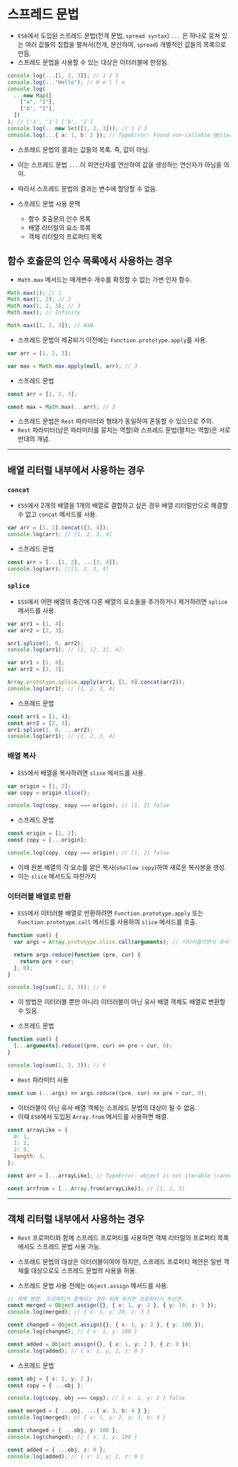# 스프레드 문법

- `ES6`에서 도입된 스프레드 문법(전개 문법, `spread syntax`) `...` 은 하나로 뭉쳐 있는 여러 값들의 집합을 펼쳐서(전개, 분산하여, `spread`) 개별적인 값들의 목록으로 만듬.
- 스프레드 문법을 사용할 수 있는 대상은 이터러블에 한정됨.

```js
console.log(...[1, 2, 3]); // 1 2 3
console.log(..."Hello"); // H e l l o
console.log(
  ...new Map([
    ["a", "1"],
    ["b", "2"],
  ])
); // ['a', '1'] ['b', '2']
console.log(...new Set([1, 2, 3])); // 1 2 3
console.log(...{ a: 1, b: 2 }); // TypeError: Found non-callable @@iterator
```

- 스프레드 문법의 결과는 값들의 목록. 즉, 값이 아님.
- 이는 스프레드 문법 `...` 이 피연산자를 연산하여 값을 생성하는 연산자가 아님을 의미.
- 따라서 스프레드 문법의 결과는 변수에 할당할 수 없음.

- 스프레드 문법 사용 문맥

  - 함수 호출문의 인수 목록
  - 배열 리터럴의 요소 목록
  - 객체 리터럴의 프로퍼티 목록

## 함수 호출문의 인수 목록에서 사용하는 경우

- `Math.max` 메서드는 매개변수 개수를 확정할 수 없는 가변 인자 함수.

```js
Math.max(1); // 1
Math.max(1, 2); // 2
Math.max(1, 2, 3); // 3
Math.max(); // Infinity

Math.max([1, 2, 3]); // NaN
```

- 스프레드 문법이 제공되기 이전에는 `Function.prototype.apply`를 사용.

```js
var arr = [1, 2, 3];

var max = Math.max.apply(null, arr); // 3
```

- 스프레드 문법

```js
const arr = [1, 2, 3];

const max = Math.max(...arr); // 3
```

- 스프레드 문법은 `Rest` 파라미터와 형태가 동일하여 혼동할 수 있으므로 주의.
- `Rest` 파라미터(남은 파라미터를 뭉치는 역할)와 스프레드 문법(펼치는 역할)은 서로 반대의 개념.

---

## 배열 리터럴 내부에서 사용하는 경우

### `concat`

- `ES5`에서 2개의 배열을 1개의 배열로 결합하고 싶은 경우 배열 리터럴만으로 해결할 수 없고 `concat` 메서드를 사용.

```js
var arr = [1, 2].concat([3, 4]);
console.log(arr); // [1, 2, 3, 4]
```

- 스프레드 문법

```js
const arr = [...[1, 2], ...[3, 4]];
console.log(arr); //[1, 2, 3, 4]
```

### `splice`

- `ES5`에서 어떤 배열의 중간에 다른 배열의 요소들을 추가하거나 제거하려면 `splice` 메서드를 사용.

```js
var arr1 = [1, 4];
var arr2 = [2, 3];

arr1.splice(1, 0, arr2);
console.log(arr1); // [1, [2, 3], 4];
```

```js
var arr1 = [1, 4];
var arr2 = [2, 3];

Array.prototype.splice.apply(arr1, [1, 0].concat(arr2));
console.log(arr1); // [1, 2, 3, 4]
```

- 스프레드 문법

```js
const arr1 = [1, 4];
const arr2 = [2, 3];
arr1.splice(1, 0, ...arr2);
console.log(arr1); // [1, 2, 3, 4]
```

### 배열 복사

- `ES5`에서 배열을 복사하려면 `slice` 메서드를 사용.

```js
var origin = [1, 2];
var copy = origin.slice();

console.log(copy, copy === origin); // [1, 2] false
```

- 스프레드 문법

```js
const origin = [1, 2];
const copy = [...origin];

console.log(copy, copy === origin); // [1, 2] false
```

- 이때 원본 배열의 각 요소를 얕은 복사(`shallow copy`)하여 새로운 복사본을 생성.
- 이는 `slice` 메서드도 마찬가지

### 이터러블 배열로 반환

- `ES5`에서 이터러블 배열로 반환하려면 `Function.prototype.apply` 또는 `Function.prototype.call` 메서드를 사용하여 `slice` 메서드를 호출.

```js
function sum() {
  var args = Array.prototype.slice.call(arguments); // 이터러블이면서 유사 배열 객체인 arguments를 배열로 반환

  return args.reduce(function (pre, cur) {
    return pre + cur;
  }, 0);
}

console.log(sum(1, 2, 3)); // 6
```

- 이 방법은 이터러블 뿐만 아니라 이터러블이 아닌 유사 배열 객체도 배열로 변환할 수 있음.

- 스프레드 문법

```js
function sum() {
  [...arguments].reduce((pre, cur) => pre + cur, 0);
}

console.log(sum(1, 2, 3)); // 6
```

- `Rest` 파라미터 사용

```js
const sum (...args) => args.reduce((pre, cur) => pre + cur, 0);
```

- 이터러블이 아닌 유사 배열 객체는 스프레드 문법의 대상이 될 수 없음.
- 이때 `ES6`에서 도입된 `Array.from` 메서드를 사용하면 해결.

```js
const arrayLike = {
  0: 1,
  1: 2,
  2: 3,
  length: 3,
};

const arr = [...arrayLike]; // TypeError: object is not iterable (cannot read property Symbol(Symbol.iterator))

const arrfrom = [...Array.from(arrayLike)]; // [1, 2, 3]
```

---

## 객체 리터럴 내부에서 사용하는 경우

- `Rest` 프로퍼티와 함께 스프레드 프로퍼티를 사용하면 객체 리터럴의 프로퍼티 목록에서도 스프레드 문법 사용 가능.
- 스프레드 문법의 대상은 이터러블이여야 하지만, 스프레드 프로퍼티 제안은 일반 객체를 대상으로도 스프레드 문법의 사용을 허용.

- 스프레드 문법 사용 전에는 `Object.assign` 메서드를 사용.

```js
// 객체 병합. 프로퍼티가 중복되는 경우 뒤에 위치한 프로퍼티가 우선권.
const merged = Object.assign({}, { x: 1, y: 2 }, { y: 10, z: 3 });
console.log(merged); // { x: 1, y: 10, z: 3 }

const changed = Object.assign({}, { x: 1, y: 2 }, { y: 100 });
console.log(changed); // { x: 1, y: 100 }

const added = Object.assign({}, { x: 1, y: 2 }, { z: 0 });
console.log(added); // { x: 1, y; 2, z: 0 }
```

- 스프레드 문법

```js
const obj = { x: 1, y: 2 };
const copy = { ...obj };

console.log(copy, obj === copy); // { x: 1, y: 2 } false

const merged = { ...obj, ...{ a: 3, b: 4 } };
console.log(merged); // { x: 1, y: 2, a: 3, b: 4 }

const changed = { ...obj, y: 100 };
console.log(changed); // { x: 1, y: 100 }

const added = { ...obj, z: 0 };
console.log(added); // { x: 1, y; 2, z: 0 }
```
